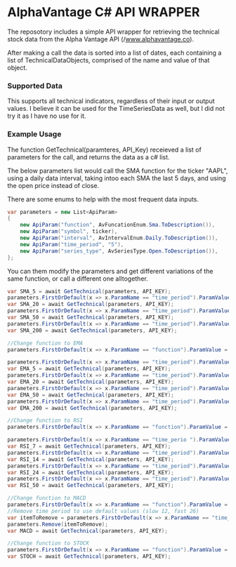 # AlphaVantage C# API WRAPPER

The reposotory includes a simple API wrapper for retrieving the technical stock data from the Alpha Vantage API (/www.alphavantage.co).

After making a call the data is sorted into a list of dates, each containing a list of TechnicalDataObjects, comprised of the name and value of that object.
 

### Supported Data

This supports all technical indicators, regardless of their input or output values. I believe it can be used for the TimeSeriesData as well, but I did not try it as I have no use for it.

### Example Usage

The function GetTechnical(paramteres, API_Key) receieved a list of parameters for the call, and returns the data as a c# list.

The below parameters list would call the SMA function for the ticker "AAPL", using a daily data interval, taking intoo each SMA the last 5 days, and using the open price instead of close. 

There are some enums to help with the most frequent data inputs.

```C# 
var parameters = new List<ApiParam>
{
	new ApiParam("function", AvFuncationEnum.Sma.ToDescription()),
	new ApiParam("symbol", ticker),
	new ApiParam("interval", AvIntervalEnum.Daily.ToDescription()),
	new ApiParam("time_period", "5"),
	new ApiParam("series_type", AvSeriesType.Open.ToDescription()),
};
```

You can them modify the parameters and get different variations of the same function, or call a different one alltogether.

```C# 
var SMA_5 = await GetTechnical(parameters, API_KEY);
parameters.FirstOrDefault(x => x.ParamName == "time_period").ParamValue = "20";
var SMA_20 = await GetTechnical(parameters, API_KEY);
parameters.FirstOrDefault(x => x.ParamName == "time_period").ParamValue = "50";
var SMA_50 = await GetTechnical(parameters, API_KEY);
parameters.FirstOrDefault(x => x.ParamName == "time_period").ParamValue = "200";
var SMA_200 = await GetTechnical(parameters, API_KEY);

//Change function to EMA
parameters.FirstOrDefault(x => x.ParamName == "function").ParamValue = AvFuncationEnum.Sma.ToDescription();

parameters.FirstOrDefault(x => x.ParamName == "time_period").ParamValue = "5";
var EMA_5 = await GetTechnical(parameters, API_KEY);
parameters.FirstOrDefault(x => x.ParamName == "time_period").ParamValue = "20";
var EMA_20 = await GetTechnical(parameters, API_KEY);
parameters.FirstOrDefault(x => x.ParamName == "time_period").ParamValue = "50";
var EMA_50 = await GetTechnical(parameters, API_KEY);
parameters.FirstOrDefault(x => x.ParamName == "time_period").ParamValue = "200";
var EMA_200 = await GetTechnical(parameters, API_KEY);

//Change function to RSI
parameters.FirstOrDefault(x => x.ParamName == "function").ParamValue = AvFuncationEnum.Rsi.ToDescription();

parameters.FirstOrDefault(x => x.ParamName == "time_perio ").ParamValue = "7";
var RSI_7 = await GetTechnical(parameters, API_KEY);
parameters.FirstOrDefault(x => x.ParamName == "time_period").ParamValue = "14";
var RSI_14 = await GetTechnical(parameters, API_KEY);
parameters.FirstOrDefault(x => x.ParamName == "time_period").ParamValue = "24";
var RSI_24 = await GetTechnical(parameters, API_KEY);
parameters.FirstOrDefault(x => x.ParamName == "time_period").ParamValue = "50";
var RSI_50 = await GetTechnical(parameters, API_KEY);

//Change function to MACD
parameters.FirstOrDefault(x => x.ParamName == "function").ParamValue = AvFuncationEnum.Macd.ToDescription();
//Remove time period to use default values (slow 12, fast 26)
var itemToRemove = parameters.FirstOrDefault(x => x.ParamName == "time_period");
parameters.Remove(itemToRemove);
var MACD = await GetTechnical(parameters, API_KEY);

//Change function to STOCK
parameters.FirstOrDefault(x => x.ParamName == "function").ParamValue = AvFuncationEnum.Stoch.ToDescription();
var STOCH = await GetTechnical(parameters, API_KEY);
```

